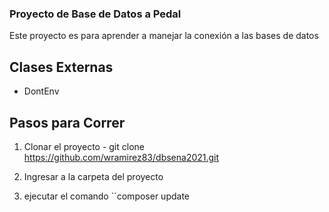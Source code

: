 ### Proyecto de Base de Datos a Pedal

Este proyecto es para aprender a manejar la conexión a las bases de datos

## Clases Externas
- DontEnv

## Pasos para Correr
1. Clonar el proyecto - git clone https://github.com/wramirez83/dbsena2021.git

2. Ingresar a la carpeta del proyecto
3. ejecutar el comando 
``composer update